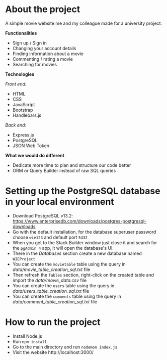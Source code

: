 # About the project

A simple movie website me and my colleague made for a university project.

**Functionalities**
- Sign up / Sign in
- Changing your account details
- Finding information about a movie
- Commenting / rating a movie
- Searching for movies

**Technologies**

*Front end:*
- HTML
- CSS
- JavaScript
- Bootstrap
- Handlebars.js

*Back end:* 
- Express.js
- PostgreSQL
- JSON Web Token

**What we would do different**
- Dedicate more time to plan and structure our code better
- ORM or Query Builder instead of raw SQL queries

# Setting up the PostgreSQL database in your local environment

- Download PostgreSQL v13.2: https://www.enterprisedb.com/downloads/postgres-postgresql-downloads
- Go with the default installation, for the database superuser password choose `wie123` and default port `5432`
- When you get to the Stack Builder window just close it and search for the `pgAdmin 4` app, it will open the database's UI.
- There in the _Databases_ section create a new database named `WIEProject`
- You can create the `movietable` table using the query in _data/movie_table_creation_sql.txt_ file
- Then refresh the `Tables` section, right-click on the created table and import the _data/movie_data.csv_ file
- You can create the `users` table using the query in _data/users_table_creation_sql.txt_ file
- You can create the `comments` table using the query in _data/comment_table_creation_sql.txt_ file

# How to run the project

- Install Node.js
- Run `npm install`
- Go to the main directory and run `nodemon index.js`
- Visit the website http://localhost:3000/
